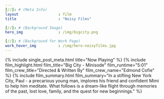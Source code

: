 ```yaml
---
[//]: # (Meta Info)
layout 					: film
title 					: "Noisy Films"

[//]: # (Background Image)
hero_img				: /img/bigcity.png

[//]: # (Background for Work Page)
work_hover_img			: /img/hero-noisyfilms.jpg
---
```

<div class="single_post_wrapper">
	{% 	include single_post_meta.html
		title="Now Playing"
	%}
	{% 	include film_highlight.html
		film_title="Big City - Minisode"
		film_runtime="5:01"
		film_crew_title="Directed &amp; Written By"
		film_crew_name="Edmond Cofie"
	%}
	{%	include film_summary.html
		film_summary="In a stifling New York City, Paul - a precarious young man, implores his friend and confident Mimi to help him meditate. What follows is a dream-like flight through memories of the past, lost love, family, and the quest for new beginnings."
	%}
</div>

